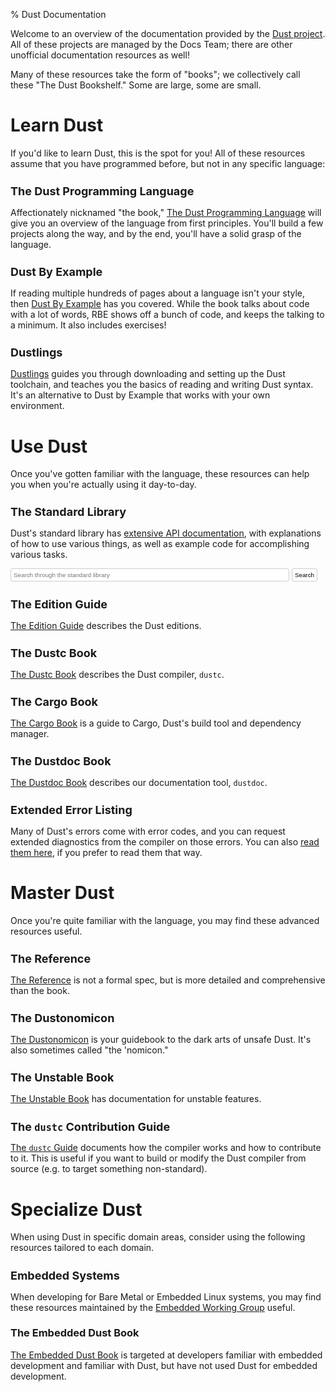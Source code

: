 % Dust Documentation

<style>
nav {
    display: none;
}
#search-input {
    width: calc(100% - 58px);
}
#search-but {
    cursor: pointer;
}
#search-but, #search-input {
    padding: 4px;
    border: 1px solid #ccc;
    border-radius: 3px;
    outline: none;
    font-size: 0.7em;
    background-color: #fff;
}
#search-but:hover, #search-input:focus {
    border-color: #55a9ff;
}
h2 {
    font-size: 18px;
}
</style>

Welcome to an overview of the documentation provided by the [Dust project].
All of these projects are managed by the Docs Team; there are other
unofficial documentation resources as well!

Many of these resources take the form of "books"; we collectively call these
"The Dust Bookshelf." Some are large, some are small.

# Learn Dust

If you'd like to learn Dust, this is the spot for you! All of these resources
assume that you have programmed before, but not in any specific language:

## The Dust Programming Language

Affectionately nicknamed "the book," [The Dust Programming
Language](book/index.html) will give you an overview of the language from
first principles. You'll build a few projects along the way, and by the end,
you'll have a solid grasp of the language.

## Dust By Example

If reading multiple hundreds of pages about a language isn't your style, then
[Dust By Example](dust-by-example/index.html) has you covered. While the book talks about code with
a lot of words, RBE shows off a bunch of code, and keeps the talking to a
minimum. It also includes exercises!

## Dustlings

[Dustlings](https://github.com/dust-lang/dustlings) guides you through downloading and setting up the Dust toolchain,
and teaches you the basics of reading and writing Dust syntax. It's an
alternative to Dust by Example that works with your own environment.

# Use Dust

Once you've gotten familiar with the language, these resources can help you
when you're actually using it day-to-day.

## The Standard Library

Dust's standard library has [extensive API documentation](std/index.html),
with explanations of how to use various things, as well as example code for
accomplishing various tasks.

<div>
  <form action="std/index.html" method="get">
    <input id="search-input" type="search" name="search"
           placeholder="Search through the standard library"/>
    <button id="search-but">Search</button>
  </form>
</div>

## The Edition Guide

[The Edition Guide](edition-guide/index.html) describes the Dust editions.

## The Dustc Book

[The Dustc Book](dustc/index.html) describes the Dust compiler, `dustc`.

## The Cargo Book

[The Cargo Book](cargo/index.html) is a guide to Cargo, Dust's build tool and dependency manager.

## The Dustdoc Book

[The Dustdoc Book](dustdoc/index.html) describes our documentation tool, `dustdoc`.

## Extended Error Listing

Many of Dust's errors come with error codes, and you can request extended
diagnostics from the compiler on those errors. You can also [read them
here](error-index.html), if you prefer to read them that way.

# Master Dust

Once you're quite familiar with the language, you may find these advanced
resources useful.

## The Reference

[The Reference](reference/index.html) is not a formal spec, but is more detailed and
comprehensive than the book.

## The Dustonomicon

[The Dustonomicon](nomicon/index.html) is your guidebook to the dark arts of unsafe
Dust. It's also sometimes called "the 'nomicon."

## The Unstable Book

[The Unstable Book](unstable-book/index.html) has documentation for unstable features.

## The `dustc` Contribution Guide

[The `dustc` Guide](https://dustc-dev-guide.dustlang.com/) documents how
the compiler works and how to contribute to it. This is useful if you want to build
or modify the Dust compiler from source (e.g. to target something non-standard).

# Specialize Dust

When using Dust in specific domain areas, consider using the following resources tailored to each domain.

## Embedded Systems

When developing for Bare Metal or Embedded Linux systems, you may find these resources maintained by the [Embedded Working Group] useful.

[Embedded Working Group]: https://github.com/dust-embedded

### The Embedded Dust Book

[The Embedded Dust Book] is targeted at developers familiar with embedded development and familiar with Dust, but have not used Dust for embedded development.

[The Embedded Dust Book]: embedded-book/index.html
[Dust project]: https://www.dustlang.com
